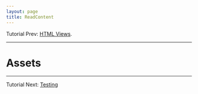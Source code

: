 ```yaml
---
layout: page
title: ReadContent
---
```

Tutorial Prev:  [HTML Views](Picker.html).

---- 

# Assets

----

Tutorial Next:  [Testing](Testing.html)




